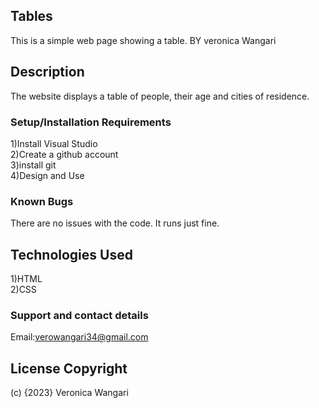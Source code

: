 ## Tables
This is a simple web page showing a table. BY veronica Wangari

## Description
 The website displays a table of people, their age and cities of residence.

### Setup/Installation Requirements 
1)Install Visual Studio <br> 2)Create a github account <br>3)install git <br> 4)Design and Use

### Known Bugs
 There are no issues with the code. It runs just fine.

## Technologies Used 
1)HTML <br> 2)CSS

### Support and contact details 
Email:verowangari34@gmail.com

## License Copyright
 (c) {2023} Veronica Wangari